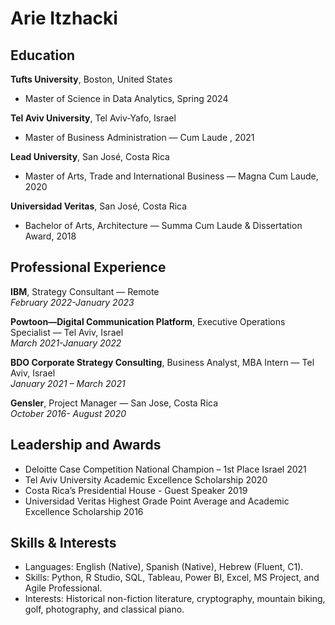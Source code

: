 # Arie Itzhacki 

## Education

**Tufts University**, Boston, United States  
- Master of Science in Data Analytics, Spring 2024

**Tel Aviv University**, Tel Aviv-Yafo, Israel  
- Master of Business Administration — Cum Laude , 2021

**Lead University**, San José, Costa Rica  
- Master of Arts, Trade and International Business — Magna Cum Laude, 2020

**Universidad Veritas**, San José, Costa Rica  
- Bachelor of Arts, Architecture — Summa Cum Laude & Dissertation Award, 2018

## Professional Experience

**IBM**, Strategy Consultant — Remote  
*February 2022-January 2023*

**Powtoon—Digital Communication Platform**, Executive Operations Specialist — Tel Aviv, Israel  
*March 2021-January 2022*

**BDO Corporate Strategy Consulting**, Business Analyst, MBA Intern — Tel Aviv, Israel  
*January 2021 – March 2021*

**Gensler**, Project Manager — San Jose, Costa Rica  
*October 2016- August 2020*

## Leadership and Awards

- Deloitte Case Competition National Champion – 1st Place Israel 2021
- Tel Aviv University Academic Excellence Scholarship 2020
- Costa Rica’s Presidential House - Guest Speaker 2019
- Universidad Veritas Highest Grade Point Average and Academic Excellence Scholarship 2016

## Skills & Interests

- Languages: English (Native), Spanish (Native), Hebrew (Fluent, C1).
- Skills: Python, R Studio, SQL, Tableau, Power BI, Excel, MS Project, and Agile Professional.
- Interests: Historical non-fiction literature, cryptography, mountain biking, golf, photography, and classical piano.
